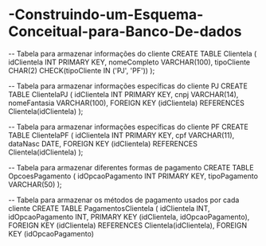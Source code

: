 # -Construindo-um-Esquema-Conceitual-para-Banco-De-dados

-- Tabela para armazenar informações do cliente
CREATE TABLE Clientela (
    idClientela INT PRIMARY KEY,
    nomeCompleto VARCHAR(100),
    tipoCliente CHAR(2) CHECK(tipoCliente IN ('PJ', 'PF'))
);

-- Tabela para armazenar informações específicas do cliente PJ
CREATE TABLE ClientelaPJ (
    idClientela INT PRIMARY KEY,
    cnpj VARCHAR(14),
    nomeFantasia VARCHAR(100),
    FOREIGN KEY (idClientela) REFERENCES Clientela(idClientela)
);

-- Tabela para armazenar informações específicas do cliente PF
CREATE TABLE ClientelaPF (
    idClientela INT PRIMARY KEY,
    cpf VARCHAR(11),
    dataNasc DATE,
    FOREIGN KEY (idClientela) REFERENCES Clientela(idClientela)
);

-- Tabela para armazenar diferentes formas de pagamento
CREATE TABLE OpcoesPagamento (
    idOpcaoPagamento INT PRIMARY KEY,
    tipoPagamento VARCHAR(50)
);

-- Tabela para armazenar os métodos de pagamento usados por cada cliente
CREATE TABLE PagamentosClientela (
    idClientela INT,
    idOpcaoPagamento INT,
    PRIMARY KEY (idClientela, idOpcaoPagamento),
    FOREIGN KEY (idClientela) REFERENCES Clientela(idClientela),
    FOREIGN KEY (idOpcaoPagamento)
